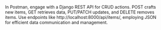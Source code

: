 In Postman, engage with a Django REST API for CRUD actions. POST crafts new items, GET retrieves data, PUT/PATCH updates, and DELETE removes items. Use endpoints like http://localhost:8000/api/items/, employing JSON for efficient data communication and management.
